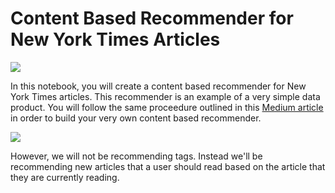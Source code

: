 # Content Based Recommender for New York Times Articles 

![](https://blog.gdeltproject.org/wp-content/uploads/2014-new-york-times-logo.png)

In this notebook, you will create a content based recommender for New York Times articles. This recommender is an example of a very simple data product. You will follow the same proceedure outlined in this [Medium article](https://medium.com/data-lab/how-we-used-data-to-suggest-tags-for-your-story-a120076d0bb6#.4vu7uby9z) in order to build your very own content based recommender. 

![](https://cdn-images-1.medium.com/max/1600/1*3BP9i12zmh99F4fyjUdi3w.png)


However, we will not be recommending tags. Instead we'll be recommending new articles that a user should read based on the article that they are currently reading.
